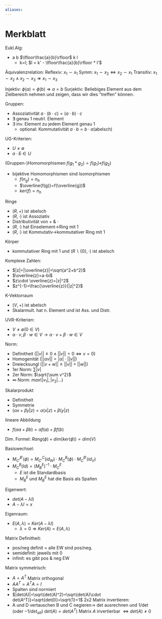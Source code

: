 ```yaml
---
aliases: 
---
```

# Merkblatt
Eukl.Alg:
- a b $\lfloor\frac{a}{b}\rfloor$ k l
	- k=l; $l = k' - \lfloor\frac{a}{b}\rfloor * l'$

Äquivalenzrelation:
Reflexiv: $x_1\sim x_1$
Symm: $x_1\sim x_2\Leftrightarrow x_2\sim x_1$
Transitiv: $x_1\sim x_2\land x_2\sim x_3\Rightarrow x_1\sim x_3$

Injektiv:
$\phi(a)=\phi(b)\Rightarrow a=b$
Surjektiv:
Beliebiges Element aus dem Zielbereich nehmen und zeigen, dass wir dies "treffen" können.

Gruppen:
- Assoziativität $a\cdot (b\cdot c)=(a\cdot b)\cdot c$
- $\exists$ genau 1 neutrl. Element
- $\exists$ inv. Element zu jedem Element genau 1
	- optional: Kommutativität $a\cdot b=b\cdot a$(abelsch)

UG-Kriterien:
- $U\neq\emptyset$
- $a\cdot \bar{b}\in U$

(Gruppen-)Homomorphismen
$f(g_1*g_2)=f(g_1)\diamond f(g_2)$
- bijektive Homomorphismen sind Isomorphismen
	- $f(n_g)=n_h$
	- $\overline{f(g)}=f(\overline{g})$
	- $ker(f)=n_h$

Ringe
- $(R,+)$ ist abelsch
- $(R,\cdot)$ ist Assoziativ
- Distributivität von $+\ \&\ \cdot$
- $(R,\cdot)$ hat Einselement->Ring mit 1
- $(R,\cdot)$ ist Kommutativ->kommutativer Ring mit 1

Körper
- kommutativer Ring mit 1 und $(R\backslash\{0\},\cdot)$ ist abelsch

Komplexe Zahlen:
- $|z|=|\overline{z}|=\sqrt{a^2+b^2}$
- $\overline{z}=a-bi$
- $z\cdot \overline{z}=|z|^2$
- $z^{-1}=\frac{\overline{z}}{|z|^2}$

K-Vektorraum
- $(V,+)$ ist abelsch
- Skalarmult. hat n. Element und ist Ass. und Distr.

UVR-Kriterien:
- $V\neq\emptyset$$(0\in V)$
- $\alpha\cdot v,\beta\cdot w\in V\rightarrow \alpha\cdot v+\beta\cdot w\in V$

Norm:
- Definitheit $(||v||\geq 0 \land||v||=0\Leftrightarrow v=0)$
- Homogenität $(||\alpha v||=|\alpha|\cdot||v||)$
- Dreiecksungl $(||v+w||\geq ||v||+||w||)$
- 1er Norm: $\sum |v|$
- 2er Norm: $\sqrt{\sum v^2}$
- $\infty$ Norm: $max(|v_1|,|v_2|...)$

Skalarprodukt
- Definitheit
- Symmetrie
- $(\alpha x+\beta y|z)=\alpha(x|z)+\beta(y|z)$

lineare Abbildung
- $f(\alpha a+\beta b)=\alpha f(a)+\beta f(b)$

Dim. Formel:
$Rang(\phi)+dim(ker(\phi))=dim(V)$

Basiswechsel:
- $M^{B'}_{C'}(\phi)=M^C_{C'}(id_W)\cdot M^B_C(\phi)\cdot M^{B'}_C(id_V)$
- $M^B_C(Id)=(M^E_B)^{-1}\cdot M^E_C$
	- $E$ ist die Standardbasis
	- $M^E_B$ und $M^E_B$ hat die Basis als Spalten

Eigenwert:
- $det(A-\lambda I)$
- $A-\lambda I=x$

Eigenraum:
- $E(A,\lambda)=Ker(A-\lambda I)$
	- $\lambda=0 \Rightarrow Ker(A)=E(A,\lambda)$

Matrix Definitheit:
- pos/neg definit = alle EW sind pos/neg.
- semidefinit: jeweils mit 0
- infinit: es gibt pos & neg EW

Matrix symmetrisch:
- $A=A^T$
Matrix orthogonal
- $AA^T=A^TA=I$  
- Spalten sind normiert
- $|det(A)|=\sqrt{det(A)^2}=\sqrt{det(A)\cdot det(A^T)}=\sqrt{det(I)}=\sqrt{1}=1$
2x2 Matrix invertieren:
- A und D vertauschen B und C negieren-> det ausrechnen und 1/det (oder $-1/det_{alt}$)
$det(A)=det(A^T)$
Matrix $A$ invertierbar $\Leftrightarrow det(A)\neq 0$
